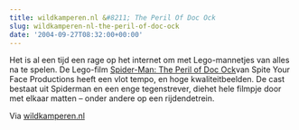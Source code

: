```yaml
---
title: wildkamperen.nl &#8211; The Peril Of Doc Ock
slug: wildkamperen-nl-the-peril-of-doc-ock
date: '2004-09-27T08:32:00+00:00'
---
```

Het is al een tijd een rage op het internet om met Lego-mannetjes van alles na te spelen. De Lego-film [Spider-Man: The Peril of Doc Ock](http://web.archive.org/web/20050207105915/http://movies.yahoo.com/movies/feature/spiderman2.html)van Spite Your Face Productions heeft een vlot tempo, en hoge kwaliteitbeelden. De cast bestaat uit Spiderman en een enge tegenstrever, diehet hele filmpje door met elkaar matten – onder andere op een rijdendetrein.

Via [wildkamperen.nl](http://web.archive.org/web/20050207105915/http://www.wildkamperen.nl/pivot/entry.php?id=681)
